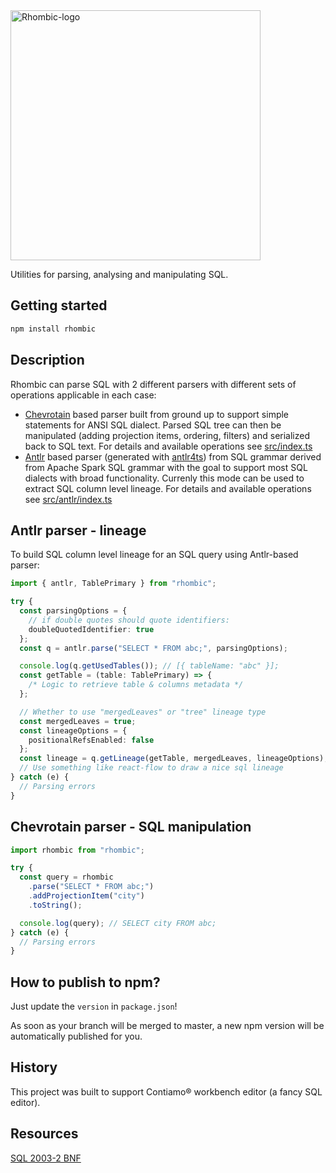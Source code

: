 <img src="https://unpkg.com/rhombic@0.0.1/docs/rhombic-logo.svg" alt="Rhombic-logo" width="400px" />

Utilities for parsing, analysing and manipulating SQL.

## Getting started

```bash
npm install rhombic
```

## Description

Rhombic can parse SQL with 2 different parsers with different sets of operations applicable in each case:

- [Chevrotain](https://sap.github.io/chevrotain) based parser built from ground up to support simple statements
  for ANSI SQL dialect. Parsed SQL tree can then be manipulated (adding projection items, ordering, filters) and
  serialized back to SQL text. For details and available operations see [src/index.ts](src/index.ts)
- [Antlr](https://www.antlr.org) based parser (generated with [antlr4ts](https://github.com/tunnelvisionlabs/antlr4ts)) from SQL grammar derived from Apache Spark SQL grammar with the goal to support most SQL dialects with broad functionality. Currenly this mode can be used to extract SQL column level lineage. For details and available operations see [src/antlr/index.ts](src/antlr/index.ts)

## Antlr parser - lineage

To build SQL column level lineage for an SQL query using Antlr-based parser:

```ts
import { antlr, TablePrimary } from "rhombic";

try {
  const parsingOptions = {
    // if double quotes should quote identifiers:
    doubleQuotedIdentifier: true
  };
  const q = antlr.parse("SELECT * FROM abc;", parsingOptions);

  console.log(q.getUsedTables()); // [{ tableName: "abc" }];
  const getTable = (table: TablePrimary) => {
    /* Logic to retrieve table & columns metadata */
  };

  // Whether to use "mergedLeaves" or "tree" lineage type
  const mergedLeaves = true;
  const lineageOptions = {
    positionalRefsEnabled: false
  };
  const lineage = q.getLineage(getTable, mergedLeaves, lineageOptions);
  // Use something like react-flow to draw a nice sql lineage
} catch (e) {
  // Parsing errors
}
```

## Chevrotain parser - SQL manipulation


```ts
import rhombic from "rhombic";

try {
  const query = rhombic
    .parse("SELECT * FROM abc;")
    .addProjectionItem("city")
    .toString();

  console.log(query); // SELECT city FROM abc;
} catch (e) {
  // Parsing errors
}
```

## How to publish to npm?

Just update the `version` in `package.json`!

As soon as your branch will be merged to master, a new npm version will be automatically published for you.

## History

This project was built to support Contiamo® workbench editor (a fancy SQL editor).

## Resources

[SQL 2003-2 BNF](https://github.com/ronsavage/SQL/blob/master/sql-2003-2.bnf)
